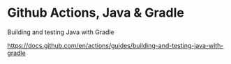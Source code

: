 # Github Actions, Java & Gradle

Building and testing Java with Gradle

https://docs.github.com/en/actions/guides/building-and-testing-java-with-gradle